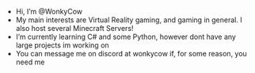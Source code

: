 - Hi, I’m @WonkyCow
- My main interests are Virtual Reality gaming, and gaming in general. I also host several Minecraft Servers!
- I’m currently learning C# and some Python, however dont have any large projects im working on
- You can message me on discord at wonkycow if, for some reason, you need me
